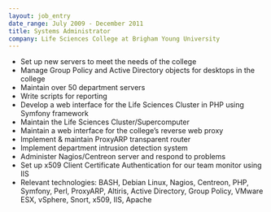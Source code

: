 ```yaml
---
layout: job_entry
date_range: July 2009 - December 2011
title: Systems Administrator
company: Life Sciences College at Brigham Young University
---
```

* Set up new servers to meet the needs of the college
* Manage Group Policy and Active Directory objects for desktops in the college
* Maintain over 50 department servers
* Write scripts for reporting
* Develop a web interface for the Life Sciences Cluster in PHP using Symfony framework
* Maintain the Life Sciences Cluster/Supercomputer
* Maintain a web interface for the college’s reverse web proxy
* Implement & maintain ProxyARP transparent router
* Implement department intrusion detection system
* Administer Nagios/Centreon server and respond to problems
* Set up x509 Client Certificate Authentication for our team monitor using IIS
* Relevant technologies: BASH, Debian Linux, Nagios, Centreon, PHP, Symfony, Perl, ProxyARP, Altiris, Active Directory, Group Policy, VMware ESX, vSphere, Snort, x509, IIS, Apache
